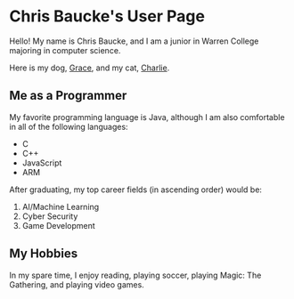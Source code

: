 # **Chris Baucke's User Page**
Hello! My name is Chris Baucke, and I am a junior in Warren College majoring in computer science.

Here is my dog, [Grace](Grace.jpg), and my cat, [Charlie](Charlie.jpg).

## Me as a Programmer
My favorite programming language is Java, although I am also comfortable in all of the following languages:
- C
- C++
- JavaScript
- ARM

After graduating, my top career fields (in ascending order) would be:
1. AI/Machine Learning
2. Cyber Security
3. Game Development

## My Hobbies
In my spare time, I enjoy reading, playing soccer, playing Magic: The Gathering, and playing video games.